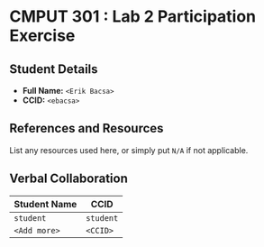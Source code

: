 # CMPUT 301 : Lab 2 Participation Exercise

## Student Details

- **Full Name:** `<Erik Bacsa>`
- **CCID:** `<ebacsa>`

## References and Resources

List any resources used here, or simply put `N/A` if not applicable.

## Verbal Collaboration

| Student Name | CCID      |
| ------------ | --------- |
| `student`    | `student` |
| `<Add more>` | `<CCID>`  |
